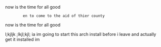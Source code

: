 now is the time for all good 

   
   
   
   
   
            
            en to come to the aid of thier county
now is the time for all good 

l;kjljk ;lkjl;kjl;
ia 
im going to start this arch install before i leave and actually get it installed
im